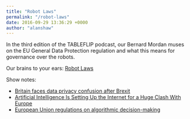 ```yaml
---
title: "Robot Laws"
permalink: "/robot-laws"
date: 2016-09-29 13:36:29 +0000
author: "alanshaw"
---
```

In the third edition of the TABLEFLIP podcast, our Bernard Mordan muses on the EU General Data Protection regulation and what this means for governance over the robots.

Our brains to your ears:
[Robot Laws](https://ucarecdn.com/851f7fc9-cb62-43f9-ae49-869a69a98e8c/TABLEFLIP_podcast_002.m4a)

Show notes:

* [Britain faces data privacy confusion after Brexit](http://www.ft.com/cms/s/2/d352557e-3e94-11e6-9f2c-36b487ebd80a.html?siteedition=uk#axzz4IzDhbDkr)
* [Artificial Intelligence Is Setting Up the Internet for a Huge Clash With Europe](http://www.wired.com/2016/07/artificial-intelligence-setting-internet-huge-clash-europe/)
* [European Union regulations on algorithmic decision-making](https://arxiv.org/pdf/1606.08813.pdf)
